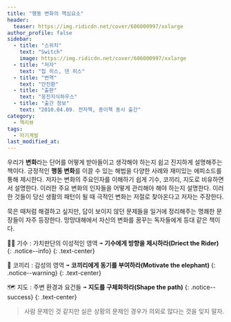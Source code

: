```yaml
---
title: "행동 변화의 핵심요소"
header:
  teaser: https://img.ridicdn.net/cover/606000997/xxlarge
author_profile: false
sidebar:
  - title: "스위치"
    text: "Switch"
    image: https://img.ridicdn.net/cover/606000997/xxlarge
  - title: "저자"
    text: "칩 히스, 댄 히스"
  - title: "번역"
    text: "안진환"
  - title: "출판"
    text: "웅진지식하우스"
  - title: "출간 정보"
    text: "2010.04.09. 전자책, 종이책 동시 출간"
category:
  - 책리뷰
tags:
  - 자기계발
last_modified_at:
---
```


우리가 **변화**라는 단어를 어떻게 받아들이고 생각해야 하는지 쉽고 진지하게 설명해주는 책이다. 긍정적인 **행동 변화**를 이끌 수 있는 해법을 다양한 사례와 재미있는 에피소드를 통해 제시한다. 저자는 변화의 주요인자를 이해하기 쉽게 기수, 코끼리, 지도로 비유하면서 설명한다. 이러한 주요 변화의 인자들을 어떻게 관리해야 해야 하는지 설명한다. 이러한 것들이 당신 생활의 패턴이 될 때 극적인 변화는 저절로 찾아온다고 저자는 주장한다. 

묵은 때처럼 해결하고 싶지만, 답이 보이지 않던 문제들을 일거에 정리해주는 명쾌한 문장들이 자주 등장한다. 망망대해에서 자신의 변화를 꿈꾸는 독자들에게 등대 같은 책이다. 

🏇🏻 기수 : 가치판단의 이성적인 영역 <kbd>➟</kbd> **기수에게 방향을 제시하라(Driect the Rider)**
{: .notice--info}
{: .text-center}

🐘 코끼리 : 감성의 영역 <kbd>➟</kbd> **코끼리에게 동기를 부여하라(Motivate the elephant)**
{: .notice--warning}
{: .text-center}

🗺 지도 : 주변 환경과 요건들 <kbd>➟</kbd> **지도를 구체화하라(Shape the path)**
{: .notice--success}
{: .text-center}

> 사람 문제인 것 같지만 실은 상황의 문제인 경우가 의외로 많다는 것을 잊지 말자.

